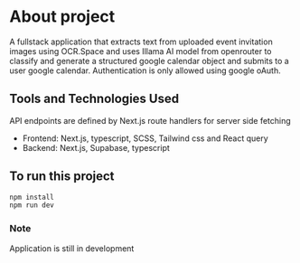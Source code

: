 # About project
A fullstack application that extracts text from uploaded event invitation images using OCR.Space and uses Illama AI model from openrouter to classify and generate a structured google calendar object and submits to a user google calendar. Authentication is only allowed using google oAuth.


## Tools and Technologies Used
API endpoints are defined by Next.js route handlers for server side fetching
- Frontend: Next.js, typescript, SCSS, Tailwind css and React query
- Backend: Next.js, Supabase, typescript
  
## To run this project
  ```bash
  npm install
  npm run dev
```

### Note
Application is still in development
